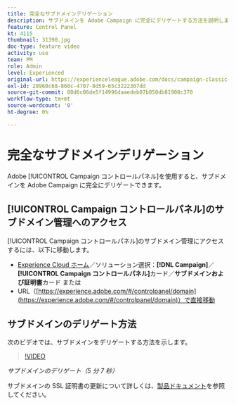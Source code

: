 ```yaml
---
title: 完全なサブドメインデリゲーション
description: サブドメインを Adobe Campaign に完全にデリゲートする方法を説明します。
feature: Control Panel
kt: 4115
thumbnail: 31390.jpg
doc-type: feature video
activity: use
team: PM
role: Admin
level: Experienced
original-url: https://experienceleague.adobe.com/docs/campaign-classic-learn/tutorials/administrating/control-panel-acc/subdomain-delegation.html
exl-id: 28960c68-860c-4707-8d59-65c3222307dd
source-git-commit: 80d6c06de5f14996daaedeb07b050db81908c370
workflow-type: tm+mt
source-wordcount: '0'
ht-degree: 0%

---
```


# 完全なサブドメインデリゲーション

Adobe [!UICONTROL Campaign コントロールパネル]を使用すると、サブドメインを Adobe Campaign に完全にデリゲートできます。

## [!UICONTROL Campaign コントロールパネル]のサブドメイン管理へのアクセス

[!UICONTROL Campaign コントロールパネル]のサブドメイン管理にアクセスするには、以下に移動します。

* [Experience Cloud ホーム](https://experience.adobe.com/#/home)／ソリューション選択：**[!DNL Campaign]**／**[!UICONTROL Campaign コントロールパネル]**&#x200B;カード／**サブドメインおよび証明書**カード
または
* URL（[https://experience.adobe.com/#/controlpanel/domain](https://experience.adobe.com/#/controlpanel/domain)）で直接移動

## サブドメインのデリゲート方法

次のビデオでは、サブドメインをデリゲートする方法を示します。

>[!VIDEO](https://video.tv.adobe.com/v/31390?quality=12)

*サブドメインのデリゲート（5 分 7 秒）*

サブドメインの SSL 証明書の更新について詳しくは、[製品ドキュメント](https://experienceleague.adobe.com/docs/control-panel/using/subdomains-and-certificates/renewing-subdomain-certificate.html?lang=ja)を参照してください。
